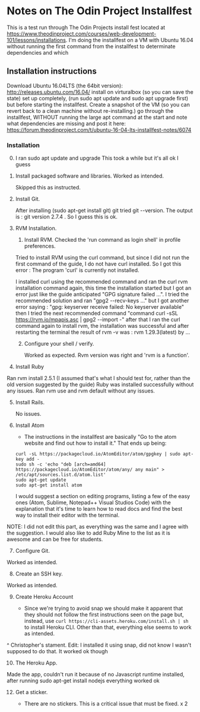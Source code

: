 # Notes on The Odin Project Installfest

This is a test run through The Odin Projects install fest located at <https://www.theodinproject.com/courses/web-development-101/lessons/installations>. I'm doing the installfest on a VM with Ubuntu 16.04 without running the first command from the installfest to determinate dependencies and which 

## Installation instructions

Download Ubuntu 16.04LTS (the 64bit version): http://releases.ubuntu.com/16.04/
install on virturalbox (so you can save the state)
set up completely, (run sudo apt update and sudo apt upgrade first) but before starting the installfest. Create a snapshot of the VM (so you can revert back to a clean machine without re-installing.)
go through the installfest, WITHOUT running the large apt command at the start and note what dependencies are missing and post it here: https://forum.theodinproject.com/t/ubuntu-16-04-lts-installfest-notes/6074 

### Installation

0. I ran sudo apt update and upgrade
  This took a while but it's all ok I guess
  
1. Install packaged software and libraries. Worked as intended.

   Skipped this as instructed.

2. Install Git. 

   After installing (sudo apt-get install git) git tried git --version. The output is : git version 2.7.4 . So I guess this is ok.

3. RVM Installation.

   1. Install RVM.
   Checked the 'run command as login shell' in profile preferences.
   
   Tried to install RVM using the curl command, but since I did not run the first command of the guide, I do not have curl installed. So I got this error : The program 'curl' is currently not installed.
   
   I installed curl using the recommended command and ran the curl rvm installation command again, this time the installation started but I got an error just like the guide anticipated "GPG signature failed ...". I tried the recommended solution and ran "gpg2 --recv-keys ..." but I got another error saying : "gpg: keyserver receive failed: No keyserver available" then I tried the next recommended command "command curl -sSL https://rvm.io/mpapis.asc | gpg2 --import -" after that I ran the curl command again to install rvm, the installation was successful and after restarting the terminal the result of rvm -v was : rvm 1.29.3(latest) by ...



   2. Configure your shell / verify.

      Worked as expected. Rvm version was right and 'rvm is a function'.

4. Install Ruby

  Ran rvm install 2.5.1 (I assumed that's what I should test for, rather than the old version suggested by the guide)
  Ruby was installed successfully without any issues. Ran rvm use and rvm default without any issues.

5. Install Rails. 
   
   No issues.

6. Install Atom

   * The instructions in the installfest are basically "Go to the atom website and find out how to install it." That ends up being:

   ```linux
   curl -sL https://packagecloud.io/AtomEditor/atom/gpgkey | sudo apt-key add -
   sudo sh -c 'echo "deb [arch=amd64] https://packagecloud.io/AtomEditor/atom/any/ any main" > /etc/apt/sources.list.d/atom.list'
   sudo apt-get update
   sudo apt-get install atom
   ```

   I would suggest a section on editing programs, listing a few of the easy ones (Atom, Sublime, Notepad++ Visual Studios Code) with the explanation that it's time to learn how to read docs and find the best way to install their editor with the terminal. 

NOTE: I did not edit this part, as everything was the same and I agree with the suggestion. I would also like to add Ruby Mine to the list as it is awesome and can be free for students.

7. Configure Git. 

Worked as intended.

8. Create an SSH key. 

Worked as intended.

9. Create Heroku Account

   * Since we're trying to avoid snap we should make it apparent that they should not follow the first instructions seen on the page but, instead, use `curl https://cli-assets.heroku.com/install.sh | sh` to install Heroku CLI. Other than that, everything else seems to work as intended.

^ Christopher's stament. Edit: I installed it using snap, did not know I wasn't supposed to do that. It worked ok though


10. The Heroku App.
  
  Made the app, couldn't run it because of no Javascript runtime installed, after running sudo apt-get install nodejs everything worked ok
   

12. Get a sticker.

    * There are no stickers. This is a critical issue that must be fixed. x 2
